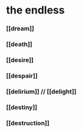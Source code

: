 # the endless
### [[dream]]
### [[death]]
### [[desire]]
### [[despair]]
### [[delirium]] // [[delight]]
### [[destiny]]
### [[destruction]]